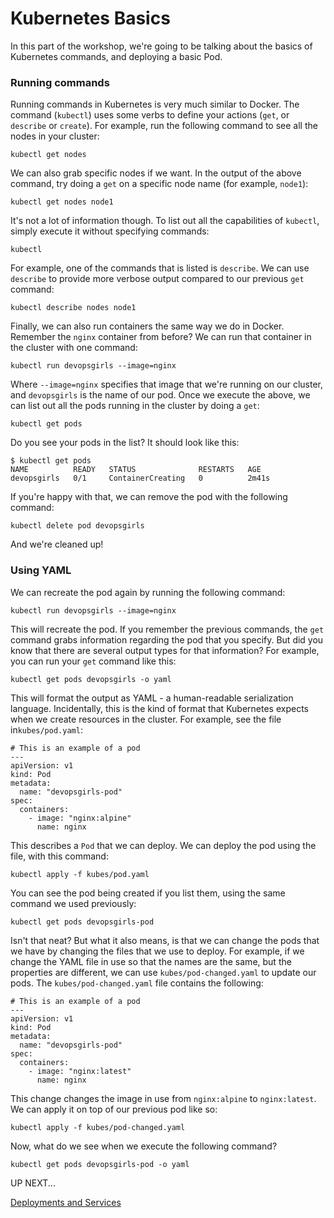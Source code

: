 # Kubernetes Basics

In this part of the workshop, we're going to be talking about the basics of Kubernetes commands, and deploying a basic Pod.

### Running commands

Running commands in Kubernetes is very much similar to Docker. The command (`kubectl`) uses some verbs to define your actions (`get`, or `describe` or `create`). For example, run the following command to see all the nodes in your cluster:

```
kubectl get nodes
```

We can also grab specific nodes if we want. In the output of the above command, try doing a `get` on a specific node name (for example, `node1`):

```
kubectl get nodes node1
```

It's not a lot of information though. To list out all the capabilities of `kubectl`, simply execute it without specifying commands:

```
kubectl
```

For example, one of the commands that is listed is `describe`. We can use `describe` to provide more verbose output compared to our previous `get` command:

```
kubectl describe nodes node1
```

Finally, we can also run containers the same way we do in Docker. Remember the `nginx` container from before? We can run that container in the cluster with one command:

```
kubectl run devopsgirls --image=nginx
```

Where `--image=nginx` specifies that image that we're running on our cluster, and `devopsgirls` is the name of our pod. Once we execute the above, we can list out all the pods running in the cluster by doing a `get`:

```
kubectl get pods
```

Do you see your pods in the list? It should look like this:

```
$ kubectl get pods
NAME          READY   STATUS              RESTARTS   AGE
devopsgirls   0/1     ContainerCreating   0          2m41s
```

If you're happy with that, we can remove the pod with the following command:

```
kubectl delete pod devopsgirls
```

And we're cleaned up!


### Using YAML

We can recreate the pod again by running the following command:

```
kubectl run devopsgirls --image=nginx
```

This will recreate the pod. If you remember the previous commands, the `get` command grabs information regarding the pod that you specify. But did you know that there are several output types for that information? For example, you can run your `get` command like this:

```
kubectl get pods devopsgirls -o yaml
```

This will format the output as YAML - a human-readable serialization language. Incidentally, this is the kind of format that Kubernetes expects when we create resources in the cluster. For example, see the file in`kubes/pod.yaml`:

```
# This is an example of a pod
---
apiVersion: v1
kind: Pod
metadata:
  name: "devopsgirls-pod"
spec:
  containers:
    - image: "nginx:alpine"
      name: nginx
```

This describes a `Pod` that we can deploy. We can deploy the pod using the file, with this command:

```
kubectl apply -f kubes/pod.yaml
```

You can see the pod being created if you list them, using the same command we used previously:

```
kubectl get pods devopsgirls-pod
```

Isn't that neat? But what it also means, is that we can change the pods that we have by changing the files that we use to deploy. For example, if we change the YAML file in use so that the names are the same, but the properties are different, we can use `kubes/pod-changed.yaml` to update our pods. The `kubes/pod-changed.yaml` file contains the following:

```
# This is an example of a pod
---
apiVersion: v1
kind: Pod
metadata:
  name: "devopsgirls-pod"
spec:
  containers:
    - image: "nginx:latest"
      name: nginx
```

This change changes the image in use from `nginx:alpine` to `nginx:latest`. We can apply it on top of our previous pod like so:

```
kubectl apply -f kubes/pod-changed.yaml
```

Now, what do we see when we execute the following command?

```
kubectl get pods devopsgirls-pod -o yaml
```

UP NEXT...

[Deployments and Services](6-Deployments-and-Services.md)
